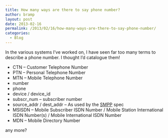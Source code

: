 ```yaml
---
title: How many ways are there to say phone number?
author: bramp
layout: post
date: 2013-02-16
permalink: /2013/02/16/how-many-ways-are-there-to-say-phone-number/
categories:
  - Blog
---
```

In the various systems I&#8217;ve worked on, I have seen far too many terms to describe a phone number. I thought I&#8217;d catalogue them! <!--more-->

  * CTN &#8211; Customer Telephone Number
  * PTN &#8211; Personal Telephone Number
  * MTN &#8211; Mobile Telephone Number
  * number
  * phone
  * device / device_id
  * subscr_num &#8211; subscriber number
  * source\_addr / dest\_addr &#8211; As used by the [SMPP][1] spec
  * MSISDN &#8211; Mobile Subscriber ISDN Number / Mobile Station International ISDN Number(s) / Mobile International ISDN Number
  * MDN &#8211; Mobile Directory Number

any more?

 [1]: http://en.wikipedia.org/wiki/Short_Message_Peer-to-Peer
 